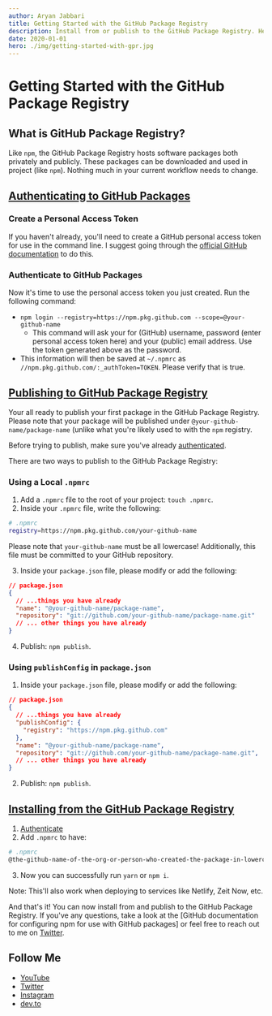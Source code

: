 ```yaml
---
author: Aryan Jabbari
title: Getting Started with the GitHub Package Registry
description: Install from or publish to the GitHub Package Registry. Here's how!
date: 2020-01-01
hero: ./img/getting-started-with-gpr.jpg
---
```


# Getting Started with the GitHub Package Registry

## What is GitHub Package Registry?

Like `npm`, the GitHub Package Registry hosts software packages both privately and publicly. These packages can be downloaded and used in project (like `npm`). Nothing much in your current workflow needs to change.

## [Authenticating to GitHub Packages](https://help.github.com/en/github/managing-packages-with-github-packages/configuring-npm-for-use-with-github-packages#authenticating-to-github-packages)

### Create a Personal Access Token

If you haven't already, you'll need to create a GitHub personal access token for use in the command line. I suggest going through the [official GitHub documentation](https://help.github.com/en/github/authenticating-to-github/creating-a-personal-access-token-for-the-command-line) to do this.

### Authenticate to GitHub Packages

Now it's time to use the personal access token you just created. Run the following command:

- `npm login --registry=https://npm.pkg.github.com --scope=@your-github-name`
  - This command will ask your for (GitHub) username, password (enter personal access token here) and your (public) email address. Use the token generated above as the password.
- This information will then be saved at `~/.npmrc` as `//npm.pkg.github.com/:_authToken=TOKEN`. Please verify that is true.

## [Publishing to GitHub Package Registry](https://help.github.com/en/github/managing-packages-with-github-packages/configuring-npm-for-use-with-github-packages#publishing-a-package)

Your all ready to publish your first package in the GitHub Package Registry. Please note that your package will be published under `@your-github-name/package-name` (unlike what you're likely used to with the `npm` registry.

Before trying to publish, make sure you've already [authenticated](#authenticating-to-github-packages).

There are two ways to publish to the GitHub Package Registry:

### Using a Local `.npmrc`

1. Add a `.npmrc` file to the root of your project: `touch .npmrc`.
2. Inside your `.npmrc` file, write the following:

  ```bash
  # .npmrc
  registry=https://npm.pkg.github.com/your-github-name
  ```

Please note that `your-github-name` must be all lowercase! Additionally, this file must be committed to your GitHub repository.

3. Inside your `package.json` file, please modify or add the following:

  ```json
  // package.json
  {
    // ...things you have already
    "name": "@your-github-name/package-name",
    "repository": "git://github.com/your-github-name/package-name.git"
    // ... other things you have already
  }
  ```

4. Publish: `npm publish`.

### Using `publishConfig` in `package.json`

1.  Inside your `package.json` file, please modify or add the following:
  ```json
  // package.json
  {
    // ...things you have already
    "publishConfig": {
      "registry": "https://npm.pkg.github.com"
    },
    "name": "@your-github-name/package-name",
    "repository": "git://github.com/your-github-name/package-name.git",
    // ... other things you have already
  }
  ```
2.  Publish: `npm publish`.

## [Installing from the GitHub Package Registry](https://help.github.com/en/github/managing-packages-with-github-packages/configuring-npm-for-use-with-github-packages#installing-a-package)

1.  [Authenticate](#authenticating-to-github-packages)
2.  Add `.npmrc` to have:
  ```bash
  # .npmrc
  @the-github-name-of-the-org-or-person-who-created-the-package-in-lowercase:registry=https://npm.pkg.github.com
  ```
3.  Now you can successfully run `yarn` or `npm i`.

Note: This'll also work when deploying to services like Netlify, Zeit Now, etc.

And that's it! You can now install from and publish to the GitHub Package Registry. If you've any questions, take a look at the [GitHub documentation for configuring npm for use with GitHub packages] or feel free to reach out to me on [Twitter](https://twitter.com/AryanJabbari).

## Follow Me
* [YouTube](https://www.youtube.com/c/thewebdevcoach)
* [Twitter](https://twitter.com/AryanJabbari)
* [Instagram](https://www.instagram.com/thewebdevcoach)
* [dev.to](https://dev.to/aryanjnyc)
